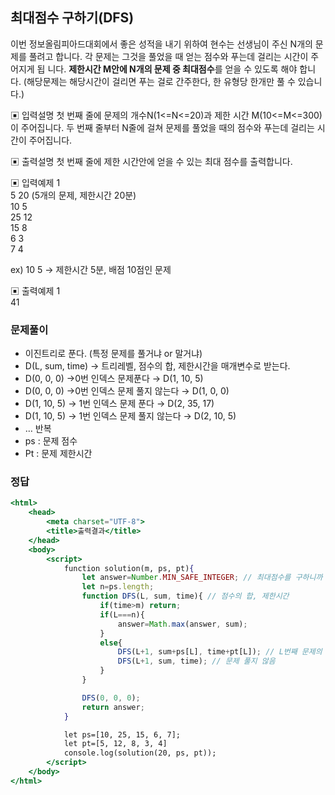 ## 최대점수 구하기(DFS)

이번 정보올림피아드대회에서 좋은 성적을 내기 위하여 현수는 선생님이 주신 N개의 문제를
풀려고 합니다. 각 문제는 그것을 풀었을 때 얻는 점수와 푸는데 걸리는 시간이 주어지게 됩
니다. **제한시간 M안에 N개의 문제 중 최대점수**를 얻을 수 있도록 해야 합니다. (해당문제는
해당시간이 걸리면 푸는 걸로 간주한다, 한 유형당 한개만 풀 수 있습니다.)

▣ 입력설명
첫 번째 줄에 문제의 개수N(1<=N<=20)과 제한 시간 M(10<=M<=300)이 주어집니다.
두 번째 줄부터 N줄에 걸쳐 문제를 풀었을 때의 점수와 푸는데 걸리는 시간이 주어집니다.

▣ 출력설명
첫 번째 줄에 제한 시간안에 얻을 수 있는 최대 점수를 출력합니다.

▣ 입력예제 1
<br>
5 20 (5개의 문제, 제한시간 20분)   
10 5
<br>
25 12
<br>
15 8
<br>
6 3
<br>
7 4
<br>

ex) 10 5 → 제한시간 5분, 배점 10점인 문제

▣ 출력예제 1
<br>
41

### 문제풀이

- 이진트리로 푼다. (특정 문제를 풀거냐 or 말거냐)
- D(L, sum, time) → 트리레벨, 점수의 합, 제한시간을 매개변수로 받는다.
- D(0, 0, 0) →0번 인덱스 문제푼다 → D(1, 10, 5)
- D(0, 0, 0) →0번 인덱스 문제 풀지 않는다 → D(1, 0, 0)
- D(1, 10, 5) → 1번 인덱스 문제 푼다 → D(2, 35, 17)
- D(1, 10, 5) → 1번 인덱스 문제 풀지 않는다 → D(2, 10, 5)
- … 반복
- ps : 문제 점수
- Pt : 문제 제한시간

### 정답

```jsx
<html>
    <head>
        <meta charset="UTF-8">
        <title>출력결과</title>
    </head>
    <body>
        <script>
            function solution(m, ps, pt){         
                let answer=Number.MIN_SAFE_INTEGER; // 최대점수를 구하니까 적당히 작은 값으로 초기화
                let n=ps.length;
                function DFS(L, sum, time){ // 점수의 합, 제한시간
                    if(time>m) return;
                    if(L===n){
                        answer=Math.max(answer, sum);
                    }
                    else{
                        DFS(L+1, sum+ps[L], time+pt[L]); // L번째 문제의 점수와 시간을 누적합
                        DFS(L+1, sum, time); // 문제 풀지 않음
                    }   
                }

                DFS(0, 0, 0);
                return answer;
            }

            let ps=[10, 25, 15, 6, 7]; 
            let pt=[5, 12, 8, 3, 4] 
            console.log(solution(20, ps, pt));
        </script>
    </body>
</html>
```
